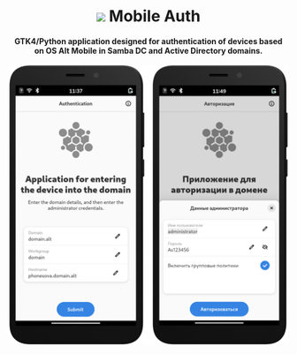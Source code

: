 <div align="center">
<h1>
    <img
      src="data/icons/hicolor/scalable/apps/io.github.SokolovValy.MobileAuth.svg"
      height="64"
    />
    Mobile Auth
  </h1>
</div>
<div align="center"><h4>GTK4/Python application designed for authentication of devices based on OS Alt Mobile  in Samba DC and Active Directory domains.</h4></div>

<div align="center">
  <img src="data/images/mobile-auth-preview.png" alt="Preview"/>
</div>
